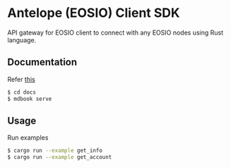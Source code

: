 # Antelope (EOSIO) Client SDK

API gateway for EOSIO client to connect with any EOSIO nodes using Rust language.

## Documentation

Refer [this](./docs/)

```sh
$ cd docs
$ mdbook serve
```

## Usage

Run examples

```sh
$ cargo run --example get_info
$ cargo run --example get_account
```
